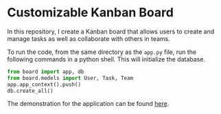 # Customizable Kanban Board
In this repository, I create a Kanban board that allows users to create and manage tasks as well as collaborate with others in teams.

To run the code, from the same directory as the `app.py` file, run the following commands in a python shell. This will initialize the database.

``` python
from board import app, db
from board.models import User, Task, Team
app.app_context().push()
db.create_all()
```

The demonstration for the application can be found [here](https://www.loom.com/share/bd32354138f844bdbb07046a0903675c).
